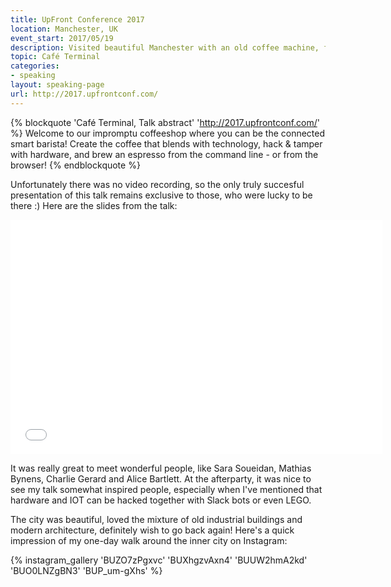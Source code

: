 ```yaml
---
title: UpFront Conference 2017
location: Manchester, UK
event_start: 2017/05/19
description: Visited beautiful Manchester with an old coffee machine, for a lovely conference with great people
topic: Café Terminal
categories:
- speaking
layout: speaking-page
url: http://2017.upfrontconf.com/
---
```


{% blockquote 'Café Terminal, Talk abstract' 'http://2017.upfrontconf.com/' %}
Welcome to our impromptu coffeeshop where you can be the connected smart barista! Create the coffee that blends with technology, hack & tamper with hardware, and brew an espresso from the command line - or from the browser!
{% endblockquote %}

Unfortunately there was no video recording, so the only truly succesful presentation of this talk remains exclusive to those, who were lucky to be there :) Here are the slides from the talk:

<iframe src="//www.slideshare.net/slideshow/embed_code/key/vDWFRzp0lgeLZi" width="595" height="375" frameborder="0" marginwidth="0" marginheight="0" scrolling="no" allowfullscreen> </iframe>

It was really great to meet wonderful people, like Sara Soueidan, Mathias Bynens, Charlie Gerard and Alice Bartlett. At the afterparty, it was nice to see my talk somewhat inspired people, especially when I've mentioned that hardware and IOT can be hacked together with Slack bots or even LEGO.

The city was beautiful, loved the mixture of old industrial buildings and modern architecture, definitely wish to go back again! Here's a quick impression of my one-day walk around the inner city on Instagram:

{% instagram_gallery 'BUZO7zPgxvc' 'BUXhgzvAxn4' 'BUUW2hmA2kd' 'BUO0LNZgBN3' 'BUP_um-gXhs' %}




